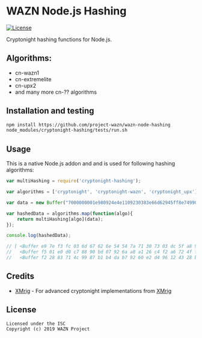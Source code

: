 WAZN Node.js Hashing
======================

[![License](https://img.shields.io/badge/license-ISC-brightgreen)](https://opensource.org/licenses/ISC)

Cryptonight hashing functions for Node.js.

## Algorithms:
* cn-wazn1
* cn-extremelite
* cn-upx2
* and many more cn-?? algorithms

## Installation and testing
```bash
npm install https://github.com/project-wazn/wazn-node-hashing
node_modules/cryptonight-hashing/tests/run.sh
```

## Usage
This is a native Node.js addon and and is used for following hashing algorithms:

```javascript
var multiHashing = require('cryptonight-hashing');

var algorithms = ['cryptonight', 'cryptonight-wazn', 'cryptonight_upx'];

var data = new Buffer("7000000001e980924e4e1109230383e66d62945ff8e749903bea4336755c00000000000051928aff1b4d72416173a8c3948159a09a73ac3bb556aa6bfbcad1a85da7f4c1d13350531e24031b939b9e2b", "hex");

var hashedData = algorithms.map(function(algo){
    return multiHashing[algo](data);
});

console.log(hashedData);

// [ <Buffer e9 7e f3 fc 03 6d 67 62 6e 54 54 7a 71 30 73 03 dc 5f a8 9b 9d f4 99 fe ea ef 9d 11 ac ad be 9b>,
//   <Buffer f5 01 e0 d0 c7 88 90 bd 07 92 6a a8 a1 26 c4 f2 a6 72 4f f1 82 82 c1 01 61 61 12 e0 29 46 59 b9>,
//   <Buffer f2 28 83 71 4c 99 87 b1 b4 da b7 92 60 e2 d4 96 12 43 28 ba 13 6f 54 68 53 f7 9b 1e d3 58 02 85> ]
```

## Credits
* [XMrig](https://github.com/xmrig) - For advanced cryptonight implementations from [XMrig](https://github.com/xmrig/xmrig)

## License
```
Licensed under the ISC
Copyright (c) 2019 WAZN Project  
```
